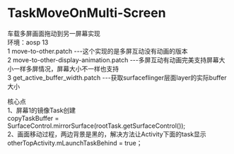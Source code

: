 # TaskMoveOnMulti-Screen
车载多屏画面拖动到另一屏幕实现<br>
环境：aosp 13<br>
1 move-to-other.patch ---这个实现的是多屏互动没有动画的版本<br>
2 move-to-other-display-animation.patch ---多屏互动有动画完美支持屏幕大小一样多屏情况，屏幕大小不一样也支持<br>
3 get_active_buffer_width.patch  ---获取surfaceflinger层面layer的实际buffer大小<br>

核心点<br>
1、屏幕1的镜像Task创建<br>
 copyTaskBuffer = SurfaceControl.mirrorSurface(rootTask.getSurfaceControl());<br>
2、画面移动过程，两边背景是黑的，解决方法让Activity下面的task显示<br>
otherTopActivity.mLaunchTaskBehind = true；<br>
